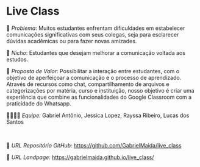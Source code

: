 # Live Class

🙁 *Problema*: Muitos estudantes enfrentam dificuldades em estabelecer comunicações significativas com seus colegas, seja para esclarecer dúvidas acadêmicas ou para fazer novas amizades.

🙂 *Nicho*: Estudantes que desejam melhorar a comunicação voltada aos estudos.

🎁 *Proposta de Valor*: Possibilitar a interação entre estudantes, com o objetivo de aperfeiçoar a comunicação e o processo de aprendizado. Através de recursos como chat, compartilhamento de arquivos e categorizações por matéria, curso e instituição, nosso objetivo é criar uma experiência que combine as funcionalidades do Google Classroom com a praticidade do Whatsapp.

🧑‍💻👩‍💻 *Equipe:* Gabriel Antônio, Jessica Lopez, Rayssa Ribeiro, Lucas dos Santos

<br>

🔗 *URL Repositório GitHub:* https://github.com/GabrielMaida/live_class

🛬 *URL Landpage:* https://gabrielmaida.github.io/live_class/